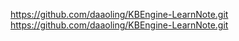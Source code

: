 https://github.com/daaoling/KBEngine-LearnNote.git
https://github.com/daaoling/KBEngine-LearnNote.git
